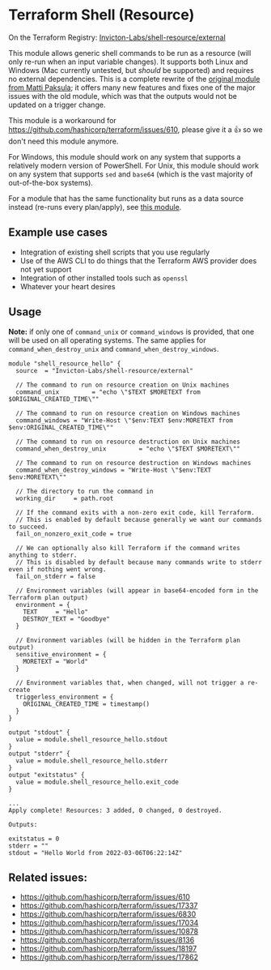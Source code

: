 # Terraform Shell (Resource)

On the Terraform Registry: [Invicton-Labs/shell-resource/external](https://registry.terraform.io/modules/Invicton-Labs/shell-resource/external/latest)

This module allows generic shell commands to be run as a resource (will only re-run when an input variable changes). It supports both Linux and Windows (Mac currently untested, but *should* be supported) and requires no external dependencies. This is a complete rewrite of the [original module from Matti Paksula](https://github.com/matti/terraform-shell-resource); it offers many new features and fixes one of the major issues with the old module, which was that the outputs would not be updated on a trigger change.

This module is a workaround for https://github.com/hashicorp/terraform/issues/610, please give it a 👍 so we don't need this module anymore.

For Windows, this module should work on any system that supports a relatively modern version of PowerShell. For Unix, this module should work on any system that supports `sed` and `base64` (which is the vast majority of out-of-the-box systems).

For a module that has the same functionality but runs as a data source instead (re-runs every plan/apply), see [this module](https://registry.terraform.io/modules/Invicton-Labs/shell-data/external/latest).

## Example use cases
- Integration of existing shell scripts that you use regularly
- Use of the AWS CLI to do things that the Terraform AWS provider does not yet support
- Integration of other installed tools such as `openssl`
- Whatever your heart desires

## Usage

**Note:** if only one of `command_unix` or `command_windows` is provided, that one will be used on all operating systems. The same applies for `command_when_destroy_unix` and `command_when_destroy_windows`.

```
module "shell_resource_hello" {
  source  = "Invicton-Labs/shell-resource/external"

  // The command to run on resource creation on Unix machines
  command_unix         = "echo \"$TEXT $MORETEXT from $ORIGINAL_CREATED_TIME\""

  // The command to run on resource creation on Windows machines
  command_windows = "Write-Host \"$env:TEXT $env:MORETEXT from $env:ORIGINAL_CREATED_TIME\""

  // The command to run on resource destruction on Unix machines
  command_when_destroy_unix         = "echo \"$TEXT $MORETEXT\""

  // The command to run on resource destruction on Windows machines
  command_when_destroy_windows = "Write-Host \"$env:TEXT $env:MORETEXT\""

  // The directory to run the command in
  working_dir     = path.root

  // If the command exits with a non-zero exit code, kill Terraform.
  // This is enabled by default because generally we want our commands to succeed.
  fail_on_nonzero_exit_code = true

  // We can optionally also kill Terraform if the command writes anything to stderr.
  // This is disabled by default because many commands write to stderr even if nothing went wrong.
  fail_on_stderr = false

  // Environment variables (will appear in base64-encoded form in the Terraform plan output)
  environment = {
    TEXT     = "Hello"
    DESTROY_TEXT = "Goodbye"
  }

  // Environment variables (will be hidden in the Terraform plan output)
  sensitive_environment = {
    MORETEXT = "World"
  }

  // Environment variables that, when changed, will not trigger a re-create
  triggerless_environment = {
    ORIGINAL_CREATED_TIME = timestamp()
  }
}

output "stdout" {
  value = module.shell_resource_hello.stdout
}
output "stderr" {
  value = module.shell_resource_hello.stderr
}
output "exitstatus" {
  value = module.shell_resource_hello.exit_code
}
```

```
...
Apply complete! Resources: 3 added, 0 changed, 0 destroyed.

Outputs:

exitstatus = 0
stderr = ""
stdout = "Hello World from 2022-03-06T06:22:14Z"
```

## Related issues:
 - https://github.com/hashicorp/terraform/issues/610
 - https://github.com/hashicorp/terraform/issues/17337
 - https://github.com/hashicorp/terraform/issues/6830
 - https://github.com/hashicorp/terraform/issues/17034
 - https://github.com/hashicorp/terraform/issues/10878
 - https://github.com/hashicorp/terraform/issues/8136
 - https://github.com/hashicorp/terraform/issues/18197
 - https://github.com/hashicorp/terraform/issues/17862
